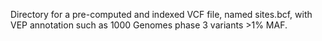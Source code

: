 Directory for a pre-computed and indexed VCF file, named sites.bcf, with VEP annotation such as 1000 Genomes phase 3 variants >1% MAF.
